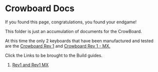 # Crowboard Docs

If you found this page, congratulations, you found your endgame!

This folder is just an accumulation of documents for the CrowBoard.

At this time the only 2 keyboards that have been manufactured and tested are the [Crowboard Rev 1](https://github.com/doesntfazer/CrowBoard/tree/main/Crowboard-Kicad-rev1) and [Crowboard Rev 1 - MX.](https://github.com/doesntfazer/CrowBoard/tree/main/Crowboard-Kicad-rev1%20-%20MX)

Click the Links to be brought to the Build guides.

1. [Rev1 and Rev1 MX](https://github.com/doesntfazer/CrowBoard/blob/main/Docs/Build%20Guides/Rev1-Build-Guide.md)
